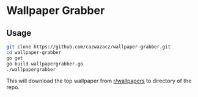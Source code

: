 # Wallpaper Grabber
## Usage

```bash
git clone https://github.com/cazwazacz/wallpaper-grabber.git
cd wallpaper-grabber
go get
go build wallpapergrabber.go
./wallpapergrabber
```
This will download the top wallpaper from [r/wallpapers](https://www.reddit.com/r/wallpapers/) to directory of the repo.
